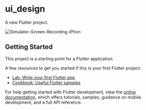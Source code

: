 # ui_design

A new Flutter project.



![Simulator-Screen-Recording-iPhon](https://user-images.githubusercontent.com/55250483/189995368-b92dcc88-98f4-4687-8304-3cc20e64ce96.gif)


## Getting Started

This project is a starting point for a Flutter application.

A few resources to get you started if this is your first Flutter project:

- [Lab: Write your first Flutter app](https://docs.flutter.dev/get-started/codelab)
- [Cookbook: Useful Flutter samples](https://docs.flutter.dev/cookbook)

For help getting started with Flutter development, view the
[online documentation](https://docs.flutter.dev/), which offers tutorials,
samples, guidance on mobile development, and a full API reference.
